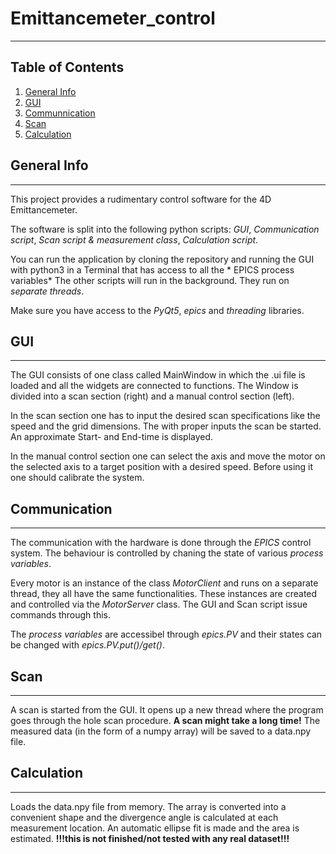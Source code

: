 # Emittancemeter_control
***
## Table of Contents
1. [General Info](#general-info)
2. [GUI](#gui)
3. [Communnication](#communication)
4. [Scan](#scan)
5. [Calculation](#calculation)

## General Info
***
This project provides a rudimentary control software for the 4D Emittancemeter.

The software is split into the following python scripts:
      *GUI*,
      *Communication script*,
      *Scan script & measurement class*,
      *Calculation script*.

You can run the application by cloning the repository and running the GUI with python3 in a Terminal that has access to all the * EPICS process variables*
The other scripts will run in the background. They run on *separate threads*.

Make sure you have access to the *PyQt5*, *epics* and *threading* libraries.


## GUI
***
The GUI consists of one class called MainWindow in which the .ui file is loaded and all the widgets are connected to functions. The Window is divided into a scan section (right) and a manual control section (left).

In the scan section one has to input the desired scan specifications like the speed and the grid dimensions. The with proper inputs the scan be started. An approximate Start- and End-time is displayed.

In the manual control section one can select the axis and move the motor on the selected axis to a target position with a desired speed. Before using it one should calibrate the system.

## Communication
***
The communication with the hardware is done through the *EPICS* control system. The behaviour is controlled by chaning the state of various *process variables*.

Every motor is an instance of the class *MotorClient* and runs on a separate thread, they all have the same functionalities. These instances are created and controlled via the *MotorServer* class. The GUI and Scan script issue commands through this.

The *process variables* are accessibel through *epics.PV* and their states can be changed with *epics.PV.put()/get()*.

## Scan
***
A scan is started from the GUI. It opens up a new thread where the program goes through the hole scan procedure. **A scan might take a long time!**
The measured data (in the form of a numpy array) will be saved to a data.npy file. 

## Calculation
***
Loads the data.npy file from memory. The array is converted into a convenient shape and the divergence angle is calculated at each measurement location.
An automatic ellipse fit is made and the area is estimated. **!!!this is not finished/not tested with any real dataset!!!**

